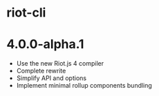 # riot-cli

# 4.0.0-alpha.1

- Use the new Riot.js 4 compiler
- Complete rewrite
- Simplify API and options
- Implement minimal rollup components bundling